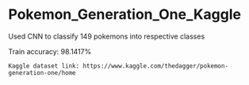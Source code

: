 # Pokemon_Generation_One_Kaggle
Used CNN to classify 149 pokemons into respective classes

Train accuracy: 98.1417%

` Kaggle dataset link: https://www.kaggle.com/thedagger/pokemon-generation-one/home `
